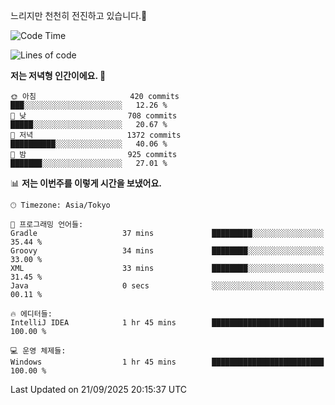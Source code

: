 느리지만 천천히 전진하고 있습니다.🐢

<!--START_SECTION:waka-->
![Code Time](http://img.shields.io/badge/Code%20Time-1%2C667%20hrs%208%20mins-blue)

![Lines of code](https://img.shields.io/badge/%EC%A0%80%EB%8A%94%20%EC%97%AC%ED%83%9C%EA%B9%8C%EC%A7%80%20-937.3%20thousand%20%EC%A4%84%EC%9D%98%20%EC%BD%94%EB%93%9C%EB%A5%BC%20%EC%9E%91%EC%84%B1%ED%96%88%EC%96%B4%EC%9A%94.-blue)

**저는 저녁형 인간이에요. 🦉** 

```text
🌞 아침                     420 commits         ███░░░░░░░░░░░░░░░░░░░░░░   12.26 % 
🌆 낮　                     708 commits         █████░░░░░░░░░░░░░░░░░░░░   20.67 % 
🌃 저녁                     1372 commits        ██████████░░░░░░░░░░░░░░░   40.06 % 
🌙 밤　                     925 commits         ███████░░░░░░░░░░░░░░░░░░   27.01 % 
```


📊 **저는 이번주를 이렇게 시간을 보냈어요.** 

```text
🕑︎ Timezone: Asia/Tokyo

💬 프로그래밍 언어들: 
Gradle                   37 mins             █████████░░░░░░░░░░░░░░░░   35.44 % 
Groovy                   34 mins             ████████░░░░░░░░░░░░░░░░░   33.00 % 
XML                      33 mins             ████████░░░░░░░░░░░░░░░░░   31.45 % 
Java                     0 secs              ░░░░░░░░░░░░░░░░░░░░░░░░░   00.11 % 

🔥 에디터들: 
IntelliJ IDEA            1 hr 45 mins        █████████████████████████   100.00 % 

💻 운영 체제들: 
Windows                  1 hr 45 mins        █████████████████████████   100.00 % 
```


 Last Updated on 21/09/2025 20:15:37 UTC
<!--END_SECTION:waka-->
